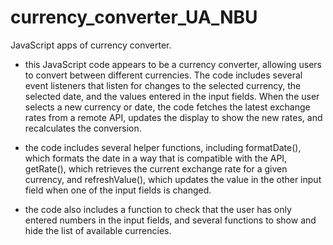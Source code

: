 # currency_converter_UA_NBU
JavaScript apps of currency converter.

- this JavaScript code appears to be a currency converter, allowing users to convert between different currencies. The code includes several event listeners that listen for changes to the selected currency, the selected date, and the values entered in the input fields. When the user selects a new currency or date, the code fetches the latest exchange rates from a remote API, updates the display to show the new rates, and recalculates the conversion.

- the code includes several helper functions, including formatDate(), which formats the date in a way that is compatible with the API, getRate(), which retrieves the current exchange rate for a given currency, and refreshValue(), which updates the value in the other input field when one of the input fields is changed.

- the code also includes a function to check that the user has only entered numbers in the input fields, and several functions to show and hide the list of available currencies.
